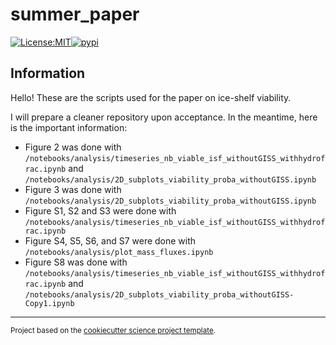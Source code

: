 summer_paper
==============================

[![License:MIT](https://img.shields.io/badge/License-MIT-lightgray.svg?style=flt-square)](https://opensource.org/licenses/MIT)[![pypi](https://img.shields.io/pypi/v/summer_paper.svg)](https://pypi.org/project/summer_paper)


Information
-----------

Hello! These are the scripts used for the paper on ice-shelf viability.

I will prepare a cleaner repository upon acceptance. In the meantime, here is the important information:

- Figure 2 was done with ``/notebooks/analysis/timeseries_nb_viable_isf_withoutGISS_withhydrofrac.ipynb`` and ``/notebooks/analysis/2D_subplots_viability_proba_withoutGISS.ipynb``
- Figure 3 was done with ``/notebooks/analysis/2D_subplots_viability_proba_withoutGISS.ipynb``
- Figure S1, S2 and S3 were done with ``/notebooks/analysis/timeseries_nb_viable_isf_withoutGISS_withhydrofrac.ipynb``
- Figure S4, S5, S6, and S7 were done with ``/notebooks/analysis/plot_mass_fluxes.ipynb``
- Figure S8 was done with ``/notebooks/analysis/timeseries_nb_viable_isf_withoutGISS_withhydrofrac.ipynb`` and ``/notebooks/analysis/2D_subplots_viability_proba_withoutGISS-Copy1.ipynb``

--------



<p><small>Project based on the <a target="_blank" href="https://github.com/jbusecke/cookiecutter-science-project">cookiecutter science project template</a>.</small></p>
